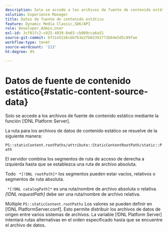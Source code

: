 ```yaml
---
description: Solo se accede a los archivos de fuente de contenido estático mediante la función [!DNL Platform Server].
solution: Experience Manager
title: Datos de fuente de contenido estático
feature: Dynamic Media Classic,SDK/API
role: Developer,Admin,User
exl-id: 3cf01fc2-c925-4039-8e03-cb909cca6a51
source-git-commit: bf31e5226cbb763e2fb82391772b64e5d5c89fae
workflow-type: tm+mt
source-wordcount: '113'
ht-degree: 0%

---
```


# Datos de fuente de contenido estático{#static-content-source-data}

Solo se accede a los archivos de fuente de contenido estático mediante la función [!DNL Platform Server].

La ruta para los archivos de datos de contenido estático se resuelve de la siguiente manera:

`PS::staticContent.rootPaths/attribute::StaticContentRootPath/static::Path`

El servidor combina los segmentos de ruta de acceso de derecha a izquierda hasta que se establezca una ruta de archivo absoluta.

Todo ` *[!DNL rootPath]*` los segmentos pueden estar vacíos, relativos o segmentos de ruta absoluta.

` *[!DNL catalogPath]*` es una ruta/nombre de archivo absoluta o relativa. *[!DNL requestPath]* debe ser una ruta/nombre de archivo relativa.

Múltiple `PS::staticContent.rootPaths` Los valores se pueden definir en [!DNL PlatformServer.conf]. Esto permite distribuir los archivos de datos de origen entre varios sistemas de archivos. La variable [!DNL Platform Server] intentará rutas alternativas en el orden especificado hasta que se encuentre el archivo de datos.
